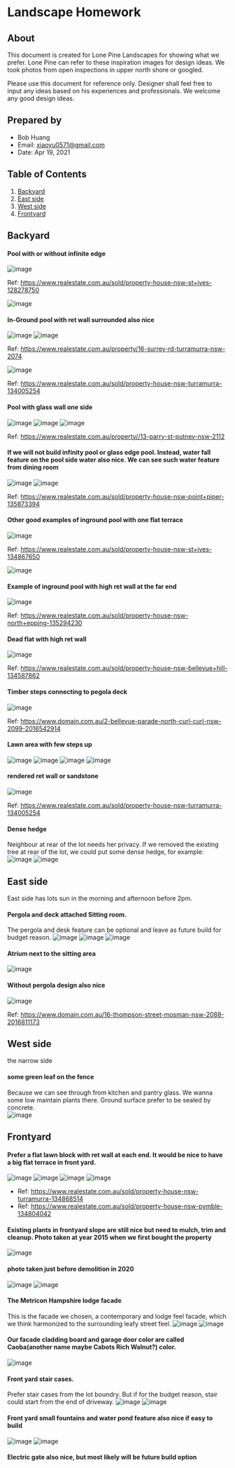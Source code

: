 # Landscape Homework

## About
This document is created for Lone Pine Landscapes for showing what we prefer. Lone Pine can refer to these inspiration images for design ideas. We took photos from open inspections in upper north shore or googled.

Please use this document for reference only. Designer shall feel free to input any ideas based on his experiences and professionals. We welcome any good design ideas.

## Prepared by
- Bob Huang
- Email: xiaoyu0571@gmail.com
- Date: Apr 19, 2021


## Table of Contents
1. [Backyard](#Backyard)
2. [East side](#East-side)
3. [West side](#West-side)
4. [Frontyard](#Frontyard)


## Backyard <a name="Backyard"></a>

#### Pool with or without infinite edge 
![image](backyard/backyard_1.jpg)

Ref: https://www.realestate.com.au/sold/property-house-nsw-st+ives-128278750

![image](backyard/backyard_2.jpg)

#### In-Ground pool with ret wall surrounded also nice
![image](backyard/backyard_3.jpg)
![image](backyard/backyard_8.jpg)

Ref: https://www.realestate.com.au/property/16-surrey-rd-turramurra-nsw-2074

![image](backyard/inground_pool_with_water_fall_feature.jpg)

Ref: https://www.realestate.com.au/sold/property-house-nsw-turramurra-134005254

#### Pool with glass wall one side
![image](backyard/pool_glass_wall_sample_1.jpg)
![image](backyard/pool_glass_wall_sample_2.jpg)
![image](backyard/pool_glass_wall_sample_3.jpg)

Ref: https://www.realestate.com.au/property//13-parry-st-putney-nsw-2112


#### If we will not build infinity pool or glass edge pool. Instead, water fall feature on the pool side water also nice. We can see such water feature from dining room
![image](backyard/pool_side_water_feature.jpg)
![image](backyard/pool_water_feature_2.jpg)

Ref: https://www.realestate.com.au/sold/property-house-nsw-point+piper-135873394


####  Other good examples of inground pool with one flat terrace
![image](backyard/inground_pool_with_terrace_lawn.jpg)

Ref: https://www.realestate.com.au/sold/property-house-nsw-st+ives-134867650

![image](backyard/inground_pool_with_ret_wall_2.jpg)

####  Example of inground pool with high ret wall at the far end
![image](backyard/inground_pool_with_ret_wall_3.jpg)

Ref: https://www.realestate.com.au/sold/property-house-nsw-north+epping-135294230

####  Dead flat with high ret wall
![image](backyard/dead_flat_backyard_with_high_ret_wall_1.jpg)

Ref: https://www.realestate.com.au/sold/property-house-nsw-bellevue+hill-134587862

####  Timber steps connecting to pegola deck
![image](backyard/backyard_9.jpg)

Ref: https://www.domain.com.au/2-bellevue-parade-north-curl-curl-nsw-2099-2016542914

####  Lawn area with few steps up
![image](backyard/backyard_4.jpg)
![image](backyard/backyard_5.jpg)
![image](backyard/backyard_6.jpg)
![image](backyard/backyard_7.jpg)


#### rendered ret wall or sandstone
![image](backyard/backyard_10.jpg)

Ref: https://www.realestate.com.au/sold/property-house-nsw-turramurra-134005254


####  Dense hedge
Neighbour at rear of the lot needs her privacy. If we removed the existing tree at rear of the lot, we could put some dense hedge, for example:
![image](dense_hedge/backyard_dense_hedge_1.jpg)
![image](dense_hedge/backyard_dense_hedge_2.jpg)



## East side <a name="East-side"></a>
East side has lots sun in the morning and afternoon before 2pm.

####  Pergola and deck attached Sitting room.
The pergola and desk feature can be optional and leave as future build for budget reason.
![image](sitting_room_deck_and_pergola/sitting_room_deck_and_pergola_1.jpg)
![image](sitting_room_deck_and_pergola/sitting_room_deck_and_pergola_2.jpg)
![image](sitting_room_deck_and_pergola/sitting_room_deck_and_pergola_3.jpg)

####  Atrium next to the sitting area
![image](sitting_room_deck_and_pergola/sitting_area_atrium.jpg)

#### Without pergola design also nice
![image](sitting_room_deck_and_pergola/sitting_room_outside_with_no_pergola.jpg)

Ref: https://www.domain.com.au/16-thompson-street-mosman-nsw-2088-2016811173




## West side <a name="West-side"></a>

the narrow side

#### some green leaf on the fence
Because we can see through from kitchen and pantry glass. We wanna some low maintain plants there. Ground surface prefer to be sealed by concrete.  
![image](west_side_the_narrow_side/west_side_the_narrow_side.jpg)


## Frontyard <a name="Frontyard"></a>

#### Prefer a flat lawn block with ret wall at each end. It would be nice to have a big flat terrace in front yard.
![image](front_yard/front_yard_1_1.jpg)
![image](front_yard/front_yard_1_2.jpg)
![image](front_yard/front_yard_2_1.jpg)
![image](front_yard/front_yard_2_2.jpg)

  * Ref: https://www.realestate.com.au/sold/property-house-nsw-turramurra-134868514
  * Ref: https://www.realestate.com.au/sold/property-house-nsw-pymble-134804042


####  Existing plants in frontyard slope are still nice but need to mulch, trim and cleanup. Photo taken at year 2015 when we first bought the property
![image](front_yard/existing_front_yard_slope.jpg)

#### photo taken just before demolition in 2020
![image](front_yard/frontyard_2020_1.jpg)
![image](front_yard/frontyard_2020_2.jpg)


#### The Metricon Hampshire lodge facade
This is the facade we chosen, a contemporary and lodge feel facade, which we think harmonized to the surrounding leafy street feel. 
![image](front_yard/facade_1.jpg)
![image](front_yard/facade_2.jpg)

#### Our facade cladding board and garage door color are called Caoba(another name maybe Cabots Rich Walnut?) color.
![image](front_yard/caoba_color.jpg)


#### Front yard stair cases.
Prefer stair cases from the lot boundry. But if for the budget reason, stair could start from the end of driveway.
![image](front_yard/front_yard_stairs.png)
![image](front_yard/sloped-backyard-patio-contemporary-with-hillside-landscaping_outdoor-patio-and-backyard.jpg)

#### Front yard small fountains and water pond feature also nice if easy to build
![image](front_yard/water_pond_feature_1.jpg)
![image](front_yard/water_pond_feature_2.jpg)

#### Electric gate also nice, but most likely will be future build option

